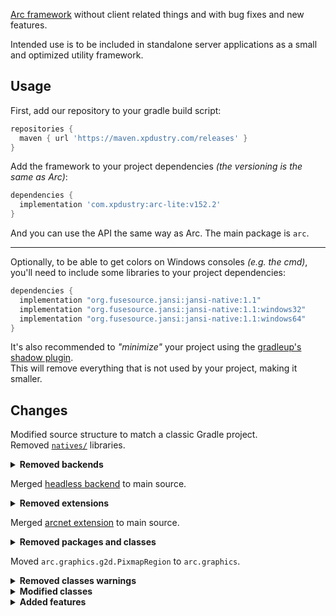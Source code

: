 [Arc framework](github.com/Anuken/Arc/) without client related things and with bug fixes and new features.

Intended use is to be included in standalone server applications as a small and optimized utility framework.


## Usage
First, add our repository to your gradle build script:
```gradle
repositories {
  maven { url 'https://maven.xpdustry.com/releases' }
}
```
Add the framework to your project dependencies *(the versioning is the same as Arc)*:
```gradle
dependencies {
  implementation 'com.xpdustry:arc-lite:v152.2'
}
```
And you can use the API the same way as Arc. The main package is ``arc``.

----

Optionally, to be able to get colors on Windows consoles *(e.g. the cmd)*, you'll need to include some libraries to your project dependencies:
```gradle
dependencies {
  implementation "org.fusesource.jansi:jansi-native:1.1"
  implementation "org.fusesource.jansi:jansi-native:1.1:windows32"
  implementation "org.fusesource.jansi:jansi-native:1.1:windows64"
}
```

It's also recommended to *"minimize"* your project using the [gradleup's shadow plugin](https://gradleup.com/shadow/getting-started/). <br>
This will remove everything that is not used by your project, making it smaller.


## Changes
Modified source structure to match a classic Gradle project. <br>
Removed [``natives/``](https://github.com/Anuken/Arc/tree/master/natives) libraries.
<details>
  <summary><strong>Removed backends</strong></summary>
  <ul>
    <li><code><a href="https://github.com/Anuken/Arc/tree/master/backends/backend-android">arc.backend.android</a></code></li>
    <li><code><a href="https://github.com/Anuken/Arc/tree/master/backends/backend-robovm">arc.backend.robovm</a></code></li>
    <li><code><a href="https://github.com/Anuken/Arc/tree/master/backends/backend-sdl">arc.backend.sdl</a></code></li>
  </ul>
</details>

Merged [headless backend](https://github.com/Anuken/Arc/tree/master/backends/backend-headless) to main source.

<details>
  <summary><strong>Removed extensions</strong></summary>
  <ul>
    <li><code><a href="https://github.com/Anuken/Arc/tree/master/extensions/box2d">arc.box2d</a></code></li>
    <li><code><a href="https://github.com/Anuken/Arc/tree/master/extensions/discord">arc.discord</a></code></li>
    <li><code><a href="https://github.com/Anuken/Arc/tree/master/extensions/filedialogs">arc.filedialogs</a></code></li>
    <li><code><a href="https://github.com/Anuken/Arc/tree/master/extensions/flabel">arc.flabel</a></code></li>
    <li><code><a href="https://github.com/Anuken/Arc/tree/master/extensions/freetpye">arc.freetype</a></code></li>
    <li><code><a href="https://github.com/Anuken/Arc/tree/master/extensions/fx">arc.fx</a></code></li>
    <li><code><a href="https://github.com/Anuken/Arc/tree/master/extensions/g3d">arc.g3d</a></code></li>
    <li><code><a href="https://github.com/Anuken/Arc/tree/master/extensions/packer">arc.packer</a></code></li>
    <li><code><a href="https://github.com/Anuken/Arc/tree/master/extensions/profiling">arc.profiling</a></code></li>
    <li><code><a href="https://github.com/Anuken/Arc/tree/master/extensions/recorder">arc.gif</a></code></li>
    <li><code><a href="https://github.com/Anuken/Arc/tree/master/extensions/tiled">arc.maps</a></code></li>
  </ul>
</details>

Merged [arcnet extension](https://github.com/Anuken/Arc/tree/master/extensions/arcnet) to main source.

<details>
  <summary><strong>Removed packages and classes</strong></summary>
  <ul>
    <li><code><a href="https://github.com/Anuken/Arc/tree/master/arc-core/src/arc/Input.java">arc.Input</a></code></li>
    <li><code><a href="https://github.com/Anuken/Arc/tree/master/arc-core/src/arc/Graphics.java">arc.Graphics</a></code></li>
    <li><code><a href="https://github.com/Anuken/Arc/tree/master/arc-core/src/arc/assets">arc.assets</a></code></li>
    <li><code><a href="https://github.com/Anuken/Arc/tree/master/arc-core/src/arc/audio">arc.audio</a></code></li>
    <li><code><a href="https://github.com/Anuken/Arc/blob/master/arc-core/src/arc/graphics/Blending.java">arc.graphics.Blending</a></code></li>
    <li><code><a href="https://github.com/Anuken/Arc/blob/master/arc-core/src/arc/graphics/Camera.java">arc.graphics.Camera</a></code></li>
    <li><code><a href="https://github.com/Anuken/Arc/blob/master/arc-core/src/arc/graphics/Cubemap.java">arc.graphics.Cubemap</a></code></li>
    <li><code><a href="https://github.com/Anuken/Arc/blob/master/arc-core/src/arc/graphics/CubemapData.java">arc.graphics.CubemapData</a></code></li>
    <li><code><a href="https://github.com/Anuken/Arc/blob/master/arc-core/src/arc/graphics/GL20.java">arc.graphics.GL20</a></code></li>
    <li><code><a href="https://github.com/Anuken/Arc/blob/master/arc-core/src/arc/graphics/GL30.java">arc.graphics.GL30</a></code></li>
    <li><code><a href="https://github.com/Anuken/Arc/blob/master/arc-core/src/arc/graphics/GLTexture.java">arc.graphics.GLTexture</a></code></li>
    <li><code><a href="https://github.com/Anuken/Arc/blob/master/arc-core/src/arc/graphics/Gl.java">arc.graphics.Gl</a></code></li>
    <li><code><a href="https://github.com/Anuken/Arc/blob/master/arc-core/src/arc/graphics/Mesh.java">arc.graphics.Mesh</a></code></li>
    <li><code><a href="https://github.com/Anuken/Arc/blob/master/arc-core/src/arc/graphics/Texture.java">arc.graphics.Texture</a></code></li>
    <li><code><a href="https://github.com/Anuken/Arc/blob/master/arc-core/src/arc/graphics/TextureArray.java">arc.graphics.TextureArray</a></code></li>
    <li><code><a href="https://github.com/Anuken/Arc/blob/master/arc-core/src/arc/graphics/TextureArrayData.java">arc.graphics.TextureArrayData</a></code></li>
    <li><code><a href="https://github.com/Anuken/Arc/blob/master/arc-core/src/arc/graphics/TextureData.java">arc.graphics.TextureData</a></code></li>
    <li><code><a href="https://github.com/Anuken/Arc/blob/master/arc-core/src/arc/graphics/VertexAttribute.java">arc.graphics.VertexAttribute</a></code></li>
    <li><code><a href="https://github.com/Anuken/Arc/tree/master/arc-core/src/arc/graphics/g2d">arc.graphics.g2d</a></code></li>
    <li><code><a href="https://github.com/Anuken/Arc/tree/master/arc-core/src/arc/graphics/gl">arc.graphics.gl</a></code></li>
    <li><code><a href="https://github.com/Anuken/Arc/tree/master/arc-core/src/arc/input">arc.input</a></code></li>
    <li><code><a href="https://github.com/Anuken/Arc/blob/master/arc-core/src/arc/mock/MockAudio.java">arc.mock.MockAudio</a></code></li>
    <li><code><a href="https://github.com/Anuken/Arc/blob/master/arc-core/src/arc/mock/MockGL20.java">arc.mock.MockGL20</a></code></li>
    <li><code><a href="https://github.com/Anuken/Arc/blob/master/arc-core/src/arc/mock/MockGraphics.java">arc.mock.MockGraphics</a></code></li>
    <li><code><a href="https://github.com/Anuken/Arc/blob/master/arc-core/src/arc/mock/MockInput.java">arc.mock.MockInput</a></code></li>
    <li><code><a href="https://github.com/Anuken/Arc/tree/master/arc-core/src/arc/scene">arc.scene</a></code></li>
    <li><code><a href="https://github.com/Anuken/Arc/tree/master/arc-core/src/arc/util/ScreenRecorder.java">arc.util.ScreenRecorder</a></code></li>
      <li><code><a href="https://github.com/Anuken/Arc/tree/master/arc-core/src/arc/util/ScreenUtils.java">arc.util.ScreenUtils</a></code></li>
    <li><code><a href="https://github.com/Anuken/Arc/tree/master/arc-core/src/arc/util/viewport">arc.util.viewport</a></code></li>
  </ul>
</details>

Moved ``arc.graphics.g2d.PixmapRegion`` to ``arc.graphics``.

<details>
  <summary><strong>Removed classes warnings</strong></summary>
  <ul>
    <li><code><a href="https://github.com/Anuken/Arc/blob/master/arc-core/src/arc/Events.java">arc.Events</a></code></li>
    <li><code><a href="https://github.com/Anuken/Arc/blob/master/arc-core/src/arc/Files.java">arc.Files</a></code></li>
    <li><code><a href="https://github.com/Anuken/Arc/blob/master/arc-core/src/arc/files/Fi.java">arc.files.Fi</a></code></li>
    <li><code><a href="https://github.com/Anuken/Arc/blob/master/arc-core/src/arc/math/Rand.java">arc.math.Rand</a></code></li>
    <li><code><a href="https://github.com/Anuken/Arc/blob/master/arc-core/src/arc/math/geom/Bezier.java">arc.math.geom.Bezier</a></code></li>
    <li><code><a href="https://github.com/Anuken/Arc/blob/master/arc-core/src/arc/math/geom/BSpline.java">arc.math.geom.BSpline</a></code></li>
    <li><code><a href="https://github.com/Anuken/Arc/blob/master/arc-core/src/arc/math/geom/CatmullRomSpline.java">arc.math.geom.CatmullRomSpline</a></code></li>
    <li><code><a href="https://github.com/Anuken/Arc/blob/master/arc-core/src/arc/math/geom/ConvexHull.java">arc.math.geom.ConvexHull</a></code></li>
    <li><code><a href="https://github.com/Anuken/Arc/blob/master/arc-core/src/arc/math/geom/Point3.java">arc.math.geom.Point3</a></code></li>
    <li><code><a href="https://github.com/Anuken/Arc/blob/master/arc-core/src/arc/net/ArcNetException.java">arc.net.ArcNetException</a></code></li>
    <li><code><a href="https://github.com/Anuken/Arc/blob/master/arc-core/src/arc/net/Server.java">arc.net.Server</a></code></li>
    <li><code><a href="https://github.com/Anuken/Arc/blob/master/arc-core/src/arc/struct">arc.struct.*</a></code></li>
    <li><code><a href="https://github.com/Anuken/Arc/blob/master/arc-core/src/arc/files/ZipFi.java">arc.files.ZipFi</a></code></li>
    <li><code><a href="https://github.com/Anuken/Arc/blob/master/arc-core/src/arc/util/CommandHandler.java">arc.util.CommandHandler</a></code></li>
    <li><code><a href="https://github.com/Anuken/Arc/blob/master/arc-core/src/arc/util/Http/HttpStatusException.java">arc.util.Http.HttpStatusException</a></code></li>
    <li><code><a href="https://github.com/Anuken/Arc/blob/master/arc-core/src/arc/util/Select.java">arc.util.Select</a></code></li>
    <li><code><a href="https://github.com/Anuken/Arc/blob/master/arc-core/src/arc/util/SharedLibraryLoader.java">arc.util.SharedLibraryLoader</a></code></li>
    <li><code><a href="https://github.com/Anuken/Arc/blob/master/arc-core/src/arc/util/Structs.java">arc.util.Structs</a></code></li>
    <li><code><a href="https://github.com/Anuken/Arc/blob/master/arc-core/src/arc/util/io/CRC.java">arc.util.io.CRC</a></code></li>
    <li><code><a href="https://github.com/Anuken/Arc/blob/master/arc-core/src/arc/util/pooling/Pool.java">arc.util.pooling.Pool</a></code></li>
    <li><code><a href="https://github.com/Anuken/Arc/blob/master/arc-core/src/arc/util/pooling/Pools.java">arc.util.pooling.Pools</a></code></li>
    <li><code><a href="https://github.com/Anuken/Arc/blob/master/arc-core/src/arc/util/serialization/Json.java">arc.util.serialization.Json</a></code></li>
    <li><code><a href="https://github.com/Anuken/Arc/blob/master/arc-core/src/ arc/util/serialization/JsonReadear.java">arc.util.serialization.JsonReadear</a></code></li>
    <li><code><a href="https://github.com/Anuken/Arc/blob/master/arc-core/src/arc/util/serialization/JsonValue.java">arc.util.serialization.JsonValue</a></code></li>
    <li><code><a href="https://github.com/Anuken/Arc/blob/master/arc-core/src/arc/util/serialization/JsonWriter.java">arc.util.serialization.JsonWriter</a></code></li>
    <li><code><a href="https://github.com/Anuken/Arc/blob/master/arc-core/src/arc/util/serialization/Jval.java">arc.util.serialization.Jval</a></code></li>
    <li><code><a href="https://github.com/Anuken/Arc/blob/master/arc-core/src/arc/util/serialization/SerializationException.java">arc.util.serialization.SerializationException</a></code></li>
  </ul>
</details> 

<details>
  <summary><strong>Modified classes</strong></summary>
  <ul>
    <li><code><a href="https://github.com/xpdustry/arc-lite/blob/master/src/main/java/arc/Application.java">arc.Application</a></code>: moved delta and frame rate calculation from <code><a href="https://github.com/Anuken/Arc/tree/master/arc-core/src/arc/Graphics.java">arc.Graphics</a></code> because <code><a href="https://github.com/Anuken/Arc/tree/master/arc-core/src/arc/util/Time.java">arc.util.Time</a></code> depends on them</li>
    <li><code><a href="https://github.com/xpdustry/arc-lite/blob/master/src/main/java/arc/Core.java">arc.Core</a></code>: removed client related fields</li>
    <li><code><a href="https://github.com/xpdustry/arc-lite/blob/master/src/main/java/arc/backend/headless/HeadlessApplication.java">arc.backend.headless.HeadlessApplication</a></code>: removed client related fields, moved delta and frame rate calculation from <code><a href="https://github.com/Anuken/Arc/blob/master/arc-core/src/arc/mock/MockGraphics.java">arc.mock.MockGraphics</a></code></li>
    <li><code><a href="https://github.com/xpdustry/arc-lite/blob/master/src/main/java/arc/graphics/Pixmap.java">arc.graphics.Pixmap</a></code>: moved used <code><a href="https://github.com/Anuken/Arc/blob/master/arc-core/src/arc/graphics/Gl.java">arc.graphics.Gl</a></code> fields to a private class</li>
    <li><code><a href="https://github.com/xpdustry/arc-lite/blob/master/src/main/java/arc/graphics/Pixmaps.java">arc.graphics.Pixmaps</a></code>: removed Texture related methods</li>
    <li><code><a href="https://github.com/xpdustry/arc-lite/blob/master/src/main/java/arc/math/Angles.java">arc.math.Angles</a></code>: removed <code>#mouseAngle()</code></li>
    <li><code><a href="https://github.com/xpdustry/arc-lite/blob/master/src/main/java/arc/math/Mathf.java">arc.math.Mathf</a></code>: removed unnecessary <code><a href="https://github.com/xpdustry/arc-lite/blob/master/src/main/java/arc/math/geom/Vec2.java">Vec2</a></code></li>
    <li><code><a href="https://github.com/xpdustry/arc-lite/blob/master/src/main/java/arc/math/geom/QuadTree.java">arc.math.geom.QuadTree</a></code>: reduced intersect methods</li>
    <li><code><a href="https://github.com/xpdustry/arc-lite/blob/master/src/main/java/arc/net/Client.java">arc.net.Client</a></code>: changed some private field to protected</li>
    <li><code><a href="https://github.com/xpdustry/arc-lite/blob/master/src/main/java/arc/net/Connection.java">arc.net.Connection</a></code>: changed some private field to protected</li>
    <li><code><a href="https://github.com/xpdustry/arc-lite/blob/master/src/main/java/arc/net/Server.java">arc.net.Server</a></code>: changed some private field to protected</li>
    <li><code><a href="https://github.com/xpdustry/arc-lite/blob/master/src/main/java/arc/util/ColorCodes.java">arc.util.ColorCodes</a></code>: moved colors application from <code><a href="https://github.com/xpdustry/arc-lite/blob/master/src/main/java/arc/util/Log.java">arc.util.Log</a></code></code></li>
    <li><code><a href="https://github.com/xpdustry/arc-lite/blob/master/src/main/java/arc/util/Log.java">arc.util.Log</a></code>: moved colors application to <code><a href="https://github.com/xpdustry/arc-lite/blob/master/src/main/java/arc/util/ColorCodes.java">arc.util.ColorCodes</a></code></code></li>
    <li><code><a href="https://github.com/xpdustry/arc-lite/blob/master/src/main/java/arc/util/Http.java">arc.util.Http</a></code>: added a getter for <code>HttpResponse.connection</code>, fixed <code>HttpStatus.byCode()</code> mapping, added more status in <code>HttpStatus</code></li>
    <li><code><a href="https://github.com/xpdustry/arc-lite/blob/master/src/main/java/arc/util/Time.java">arc.util.Time</a></code>: use <code>Core.app.getDeltaTime()</code> instead of <code>Core.graphics.getDeltaTime()</code></li>
    <li><code><a href="https://github.com/xpdustry/arc-lite/blob/master/src/main/java/arc/util/Tmp.java">arc.util.Tmp</a></code>: removed texture related things</li>
    <li><code><a href="https://github.com/xpdustry/arc-lite/blob/master/src/main/java/arc/util/serialization/JsonValue.java">arc.util.serialization.JsonValue</a></code>: fixed formatting, removed <code>PrettyPrintSettings</code> because it's useless</li>
    <li><code><a href="https://github.com/xpdustry/arc-lite/blob/master/src/main/java/arc/util/serialization/JsonWriter.java">arc.util.serialization.JsonWriter</a></code>: added serialization of a <code><a href="https://github.com/xpdustry/arc-lite/blob/master/src/main/java/arc/util/serialization/JsonValue.java">JsonValue</a></code></li>
    <li><code><a href="https://github.com/xpdustry/arc-lite/blob/master/src/main/java/arc/util/serialization/UBJsonWriter.java">arc.util.serialization.UBJsonWriter</a></code>: fixed <code><a href="https://github.com/xpdustry/arc-lite/blob/master/src/main/java/arc/util/serialization/JsonValue.java">JsonValue</a></code> serialization via generic Object</li>
  </ul>
</details>

<details>
  <summary><strong>Added features</strong></summary>
  <ul>
    <li><code><a href="https://github.com/xpdustry/arc-lite/blob/master/src/main/java/arc/util/serialization/Json.java">arc.util.serialization.Json</a></code>: added getter for <code>typeName</code>, added a way to deserialize json without setting fields to an object, fixed json object key serialization, added inherited serializers, removed <code>PrettyPrintSettings</code></li>
    <li><code><a href="https://github.com/xpdustry/arc-lite/blob/master/src/main/java/arc/util/serialization/JsonValue.java">arc.util.serialization.JsonValue</a></code>: added a <code>#copy()</code> method</li>
    <li><code><a href="https://github.com/xpdustry/arc-lite/blob/master/src/main/java/arc/util/serialization/JsonWriterBuilder.java">arc.util.serialization.JsonWriterBuilder</a></code>: added a json builder used by <code><a href="https://github.com/Anuken/Arc/blob/master/arc-core/src/arc/util/serialization/Json.java">Json</a></code> to convert an object to a <code><a href="https://github.com/Anuken/Arc/blob/master/arc-core/src/arc/util/serialization/JsonValue.java">JsonValue</a></code>.</li>
    <li><code><a href="https://github.com/xpdustry/arc-lite/blob/master/src/main/java/arc/util/Strings.java">arc.util.Strings</a></code>: added various methods.</li>
    <li><code><a href="https://github.com/xpdustry/arc-lite/blob/master/src/main/java/arc/util/Structs.java">arc.util.Structs</a></code>: added various methods.</li>
    <li><code><a href="https://github.com/xpdustry/arc-lite/blob/master/src/main/java/arc/util/Timekeeper.java">arc.util.Timekeeper</a></code>: added methods to know elapsed time, remaining time, etc.</li>
    <li><code><a href="https://github.com/xpdustry/arc-lite/blob/master/src/main/java/arc/util/io/ByteBufferOutput.java">arc.util.io.ByteBufferOutput</a></code>: filled stubs and suppressed IOException from <code>#writeUTF()</code></li>
    <li><code><a href="https://github.com/xpdustry/arc-lite/blob/master/src/main/java/arc/util/io/ByteBufferInput.java">arc.util.io.ByteBufferInput</a></code>: suppressed IOException from <code>#readUTF()</code></li>
    <li><code><a href="https://github.com/xpdustry/arc-lite/blob/master/src/main/java/arc/util/Logger.java">arc.util.Logger</a></code>: added a logger with topics</li>
    <li><code><a href="https://github.com/xpdustry/arc-lite/blob/master/src/main/java/arc/util/Autosaver.java">arc.util.Autosaver</a></code>: added an auto saver (should be started manually by the app)</li>
    <li><code><a href="https://github.com/xpdustry/arc-lite/blob/master/src/main/java/arc/util/JsonSettings.java">arc.util.JsonSettings</a></code>: added a configurable json settings handler.</li>
    <li><code><a href="https://github.com/xpdustry/arc-lite/blob/master/src/main/java/arc/Settings.java">arc.Settings</a></code>: just a JsonSettings with a dynamic saving directory and without the settings backup directory (compared to original arc.Settings)</li>
    <li><code><a href="https://github.com/xpdustry/arc-lite/blob/master/src/main/java/arc/struct/Seq.java">arc.struct.Seq</a></code>: added features from <a href="https://github.com/mindustry-antigrief/Arc">foo's Arc</a></li>
    <li><code><a href="https://github.com/xpdustry/arc-lite/blob/master/src/main/java/arc/util/Time.java">arc.util.Time</a></code>: added features from <a href="https://github.com/mindustry-antigrief/Arc">foo's Arc</a></li>
  </ul>
</details>